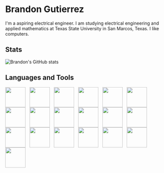 # Brandon Gutierrez

I'm a aspiring electrical engineer. I am studying electrical engineering and applied mathematics at Texas State University in San Marcos, Texas. I like computers.

## Stats
![Brandon's GitHub stats](https://github-readme-stats.vercel.app/api?username=gutibran&show_icons=true&theme=highcontrast)

## Languages and Tools
<img align="left" src="https://cdn.jsdelivr.net/gh/devicons/devicon@latest/icons/python/python-original.svg" height="64px" width="64px" style="padding-right:10px;" />
<img align="left" src="https://cdn.jsdelivr.net/gh/devicons/devicon@latest/icons/bash/bash-original.svg" height="64px" width="64px" style="padding-right:10px;" />
<img align="left" src="https://cdn.jsdelivr.net/gh/devicons/devicon@latest/icons/powershell/powershell-original.svg" height="64px" width="64px" style="padding-right:10px;" />
<img align="left" src="https://cdn.jsdelivr.net/gh/devicons/devicon@latest/icons/html5/html5-original.svg" height="64px" width="64px" style="padding-right:10px;" />
<img align="left" src="https://cdn.jsdelivr.net/gh/devicons/devicon@latest/icons/markdown/markdown-original.svg" height="64px" width="64px" style="padding-right:10px;" />
<img align="left" src="https://cdn.jsdelivr.net/gh/devicons/devicon@latest/icons/css3/css3-original.svg" height="64px" width="64px" style="padding-right:10px;" />
<img align="left" src="https://cdn.jsdelivr.net/gh/devicons/devicon@latest/icons/javascript/javascript-original.svg" height="64px" width="64px" style="padding-right:10px;" />
<img align="left" src="https://cdn.jsdelivr.net/gh/devicons/devicon@latest/icons/nodejs/nodejs-original-wordmark.svg" height="64px" width="64px" style="padding-right:10px;" />
<img align="left" src="https://cdn.jsdelivr.net/gh/devicons/devicon@latest/icons/postgresql/postgresql-original-wordmark.svg" height="64px" width="64px" style="padding-right:10px;" />          
<img align="left" src="https://cdn.jsdelivr.net/gh/devicons/devicon@latest/icons/neovim/neovim-original.svg" height="64px" width="64px" style="padding-right:10px;" />
<img align="left" src="https://cdn.jsdelivr.net/gh/devicons/devicon@latest/icons/docker/docker-original.svg" height="64px" width="64px" style="padding-right:10px;" />        
<img align="left" src="https://cdn.jsdelivr.net/gh/devicons/devicon@latest/icons/debian/debian-original-wordmark.svg" height="64px" width="64px" style="padding-right:10px;" />
<img align="left" src="https://cdn.jsdelivr.net/gh/devicons/devicon@latest/icons/archlinux/archlinux-original-wordmark.svg" height="64px" width="64px" style="padding-right:10px;" />
<img align="left" src="https://cdn.jsdelivr.net/gh/devicons/devicon@latest/icons/linux/linux-original.svg" height="64px" width="64px" style="padding-right:10px;" />
<img align="left" src="https://cdn.jsdelivr.net/gh/devicons/devicon@latest/icons/nginx/nginx-original.svg" height="64px" width="64px" style="padding-right:10px;" />
<img align="left" src="https://cdn.jsdelivr.net/gh/devicons/devicon@latest/icons/tex/tex-original.svg" height="64px" width="64px" style="padding-right:10px;" />
<img align="left" src="https://cdn.jsdelivr.net/gh/devicons/devicon@latest/icons/git/git-original.svg" height="64px" width="64px" style="padding-right:10px;" />
<img align="left" src="https://cdn.jsdelivr.net/gh/devicons/devicon@latest/icons/cplusplus/cplusplus-original.svg" height="64px" width="64px" style="padding-right:10px;" />
<img align="left" src="https://cdn.jsdelivr.net/gh/devicons/devicon@latest/icons/c/c-original.svg" height="64px" width="64px" style="padding-right:10px;" />
